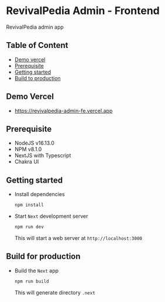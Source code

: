 # RevivalPedia Admin - Frontend

RevivalPedia admin app

## Table of Content

- [Demo vercel](#Demo-vercel)
- [Prerequisite](#Prerequisite)
- [Getting started](#Getting-started)
- [Build to production](#Build-to-production)

## Demo Vercel

- https://revivalpedia-admin-fe.vercel.app

## Prerequisite

- NodeJS v16.13.0
- NPM v8.1.0
- NextJS with Typescript
- Chakra UI

## Getting started

- Install dependencies

  ```bash
  npm install
  ```

- Start `Next` development server

  ```bash
  npm run dev
  ```

  This will start a web server at `http://localhost:3000`

## Build for production

- Build the `Next` app

  ```bash
  npm run build
  ```

  This will generate directory `.next`
